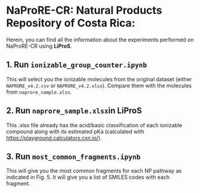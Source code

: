 # **NaProRE-CR: Natural Products Repository of Costa Rica:**

Herein, you can find all the information about the experiments performed on NaProRE-CR using **LiProS**.

## 1. Run `ionizable_group_counter.ipynb`

This will select you the ionizable molecules from the original dataset (either `NAPRORE_v4.2.csv` or `NAPRORE_v4.2.xlsx`). Compare them with the molecules from `naprore_sample.xlsx`.

## 2. Run `naprore_sample.xlsx`in LiProS

This .xlsx file already has the acid/basic classification of each ionizable compound along with its estimated pKa (calculated with https://playground.calculators.cxn.io/).


## 3. Run `most_common_fragments.ipynb`

This will give you the most common fragments for each NP pathway as indicated in Fig. 5. It will give you a list of SMILES codes with each fragment.
